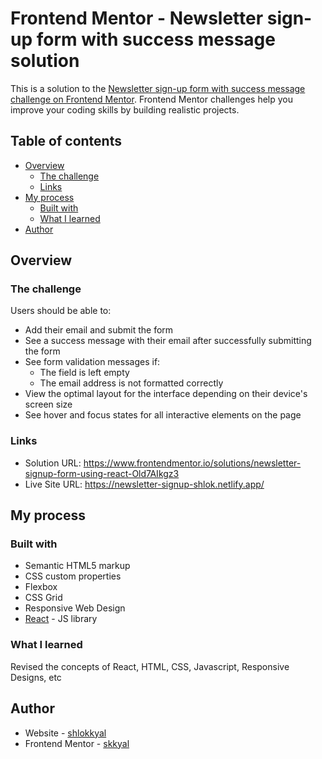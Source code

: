 # Frontend Mentor - Newsletter sign-up form with success message solution

This is a solution to the [Newsletter sign-up form with success message challenge on Frontend Mentor](https://www.frontendmentor.io/challenges/newsletter-signup-form-with-success-message-3FC1AZbNrv). Frontend Mentor challenges help you improve your coding skills by building realistic projects.

## Table of contents

- [Overview](#overview)
  - [The challenge](#the-challenge)
  - [Links](#links)
- [My process](#my-process)
  - [Built with](#built-with)
  - [What I learned](#what-i-learned)
- [Author](#author)

## Overview

### The challenge

Users should be able to:

- Add their email and submit the form
- See a success message with their email after successfully submitting the form
- See form validation messages if:
  - The field is left empty
  - The email address is not formatted correctly
- View the optimal layout for the interface depending on their device's screen size
- See hover and focus states for all interactive elements on the page

### Links

- Solution URL: https://www.frontendmentor.io/solutions/newsletter-signup-form-using-react-Old7AIkgz3
- Live Site URL: https://newsletter-signup-shlok.netlify.app/

## My process

### Built with

- Semantic HTML5 markup
- CSS custom properties
- Flexbox
- CSS Grid
- Responsive Web Design
- [React](https://reactjs.org/) - JS library

### What I learned

Revised the concepts of React, HTML, CSS, Javascript, Responsive Designs, etc

## Author

- Website - [shlokkyal](https://www.linkedin.com/in/shlokkyal/)
- Frontend Mentor - [skkyal](https://www.frontendmentor.io/profile/skkyal)
